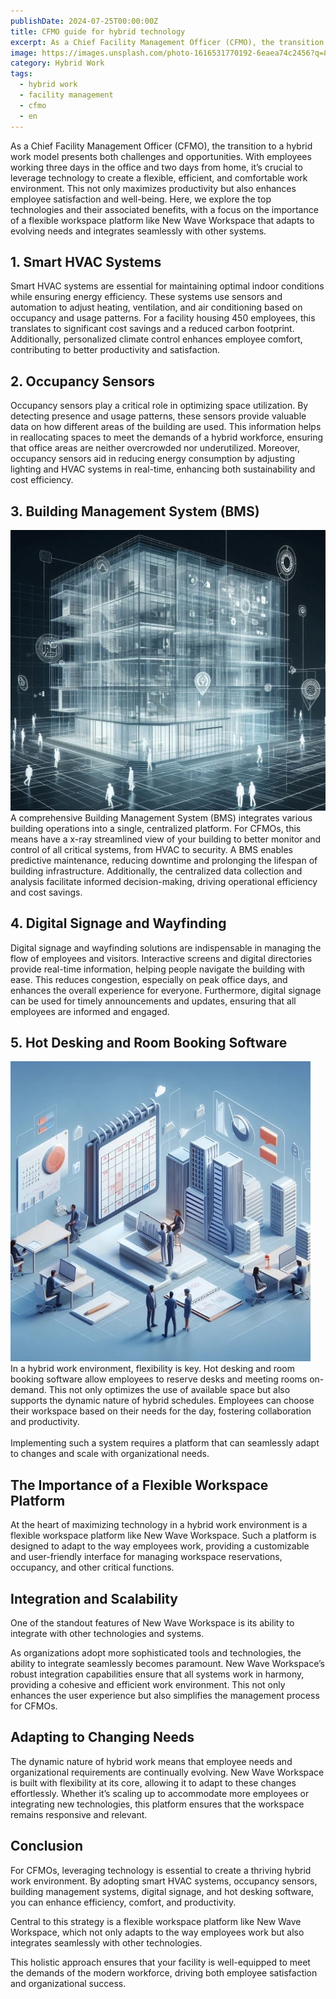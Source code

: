 ```yaml
---
publishDate: 2024-07-25T00:00:00Z
title: CFMO guide for hybrid technology
excerpt: As a Chief Facility Management Officer (CFMO), the transition to a hybrid work model presents both challenges and opportunities. 
image: https://images.unsplash.com/photo-1616531770192-6eaea74c2456?q=80&w=3870&auto=format&fit=crop&ixlib=rb-4.0.3&ixid=M3wxMjA3fDB8MHxwaG90by1wYWdlfHx8fGVufDB8fHx8fA%3D%3D
category: Hybrid Work
tags:
  - hybrid work
  - facility management
  - cfmo
  - en
---
```

As a Chief Facility Management Officer (CFMO), the transition to a hybrid work model presents both challenges and opportunities. With employees working three days in the office and two days from home, it’s crucial to leverage technology to create a flexible, efficient, and comfortable work environment. This not only maximizes productivity but also enhances employee satisfaction and well-being. Here, we explore the top technologies and their associated benefits, with a focus on the importance of a flexible workspace platform like New Wave Workspace that adapts to evolving needs and integrates seamlessly with other systems.

## 1. Smart HVAC Systems

Smart HVAC systems are essential for maintaining optimal indoor conditions while ensuring energy efficiency. These systems use sensors and automation to adjust heating, ventilation, and air conditioning based on occupancy and usage patterns. For a facility housing 450 employees, this translates to significant cost savings and a reduced carbon footprint. Additionally, personalized climate control enhances employee comfort, contributing to better productivity and satisfaction.

## 2. Occupancy Sensors

Occupancy sensors play a critical role in optimizing space utilization. By detecting presence and usage patterns, these sensors provide valuable data on how different areas of the building are used. This information helps in reallocating spaces to meet the demands of a hybrid workforce, ensuring that office areas are neither overcrowded nor underutilized. Moreover, occupancy sensors aid in reducing energy consumption by adjusting lighting and HVAC systems in real-time, enhancing both sustainability and cost efficiency.

## 3. Building Management System (BMS)

<div class="flex flex-col md:flex-row items-center md:space-x-5">
  <div class="w-full md:w-1/3 mb-4 md:mb-0">
    <img src="/src/assets/images/blog/bms.jpg" alt="Building Management System" class="w-full h-auto object-cover rounded-lg shadow-md">
  </div>
  <div class="w-full md:w-2/3">
    A comprehensive Building Management System (BMS) integrates various building operations into a single, centralized platform. For CFMOs, this means have a x-ray streamlined view of your building to better monitor and control of all critical systems, from HVAC to security. A BMS enables predictive maintenance, reducing downtime and prolonging the lifespan of building infrastructure. Additionally, the centralized data collection and analysis facilitate informed decision-making, driving operational efficiency and cost savings.
  </div>
</div>

## 4. Digital Signage and Wayfinding

Digital signage and wayfinding solutions are indispensable in managing the flow of employees and visitors. Interactive screens and digital directories provide real-time information, helping people navigate the building with ease. This reduces congestion, especially on peak office days, and enhances the overall experience for everyone. Furthermore, digital signage can be used for timely announcements and updates, ensuring that all employees are informed and engaged.

## 5. Hot Desking and Room Booking Software

<div class="flex flex-col md:flex-row items-center md:space-x-5">
  <div class="w-full md:w-1/3 mb-4 md:mb-0">
    <img src="/src/assets/images/blog/hybrid.jpg" alt="Building Management System" class="w-full h-auto object-cover rounded-lg shadow-md">
  </div>
  <div class="w-full md:w-2/3">
    In a hybrid work environment, flexibility is key. Hot desking and room booking software allow employees to reserve desks and meeting rooms on-demand. This not only optimizes the use of available space but also supports the dynamic nature of hybrid schedules. Employees can choose their workspace based on their needs for the day, fostering collaboration and productivity. <br><br>
    Implementing such a system requires a platform that can seamlessly adapt to changes and scale with organizational needs.

  </div>
</div>

## The Importance of a Flexible Workspace Platform

At the heart of maximizing technology in a hybrid work environment is a flexible workspace platform like New Wave Workspace. Such a platform is designed to adapt to the way employees work, providing a customizable and user-friendly interface for managing workspace reservations, occupancy, and other critical functions.

## Integration and Scalability

One of the standout features of New Wave Workspace is its ability to integrate with other technologies and systems. 

As organizations adopt more sophisticated tools and technologies, the ability to integrate seamlessly becomes paramount. New Wave Workspace’s robust integration capabilities ensure that all systems work in harmony, providing a cohesive and efficient work environment. This not only enhances the user experience but also simplifies the management process for CFMOs.

## Adapting to Changing Needs

The dynamic nature of hybrid work means that employee needs and organizational requirements are continually evolving. New Wave Workspace is built with flexibility at its core, allowing it to adapt to these changes effortlessly. Whether it’s scaling up to accommodate more employees or integrating new technologies, this platform ensures that the workspace remains responsive and relevant.

## Conclusion

For CFMOs, leveraging technology is essential to create a thriving hybrid work environment. By adopting smart HVAC systems, occupancy sensors, building management systems, digital signage, and hot desking software, you can enhance efficiency, comfort, and productivity. 

Central to this strategy is a flexible workspace platform like New Wave Workspace, which not only adapts to the way employees work but also integrates seamlessly with other technologies. 

This holistic approach ensures that your facility is well-equipped to meet the demands of the modern workforce, driving both employee satisfaction and organizational success.

